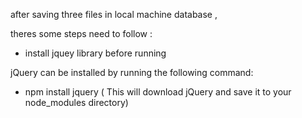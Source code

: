 after saving three files in local machine database  , 

theres some steps need to follow :
- install jquey library before running

jQuery can be installed by running the following command:  
- npm install jquery
( This will download jQuery and save it to your node_modules directory) 
